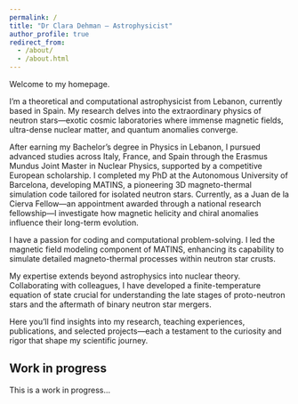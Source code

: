 ```yaml
---
permalink: /
title: "Dr Clara Dehman – Astrophysicist"
author_profile: true
redirect_from: 
  - /about/
  - /about.html
---
```

Welcome to my homepage.

I’m a theoretical and computational astrophysicist from Lebanon, currently based in Spain. My research delves into the extraordinary physics of neutron stars—exotic cosmic laboratories where immense magnetic fields, ultra-dense nuclear matter, and quantum anomalies converge.

After earning my Bachelor’s degree in Physics in Lebanon, I pursued advanced studies across Italy, France, and Spain through the Erasmus Mundus Joint Master in Nuclear Physics, supported by a competitive European scholarship. I completed my PhD at the Autonomous University of Barcelona, developing MATINS, a pioneering 3D magneto-thermal simulation code tailored for isolated neutron stars. Currently, as a Juan de la Cierva Fellow—an appointment awarded through a national research fellowship—I investigate how magnetic helicity and chiral anomalies influence their long-term evolution.

I have a passion for coding and computational problem-solving. I led the magnetic field modeling component of MATINS, enhancing its capability to simulate detailed magneto-thermal processes within neutron star crusts.

My expertise extends beyond astrophysics into nuclear theory. Collaborating with colleagues, I have developed a finite-temperature equation of state crucial for understanding the late stages of proto-neutron stars and the aftermath of binary neutron star mergers.

Here you’ll find insights into my research, teaching experiences, publications, and selected projects—each a testament to the curiosity and rigor that shape my scientific journey.




Work in progress
------
This is a work in progress... 
